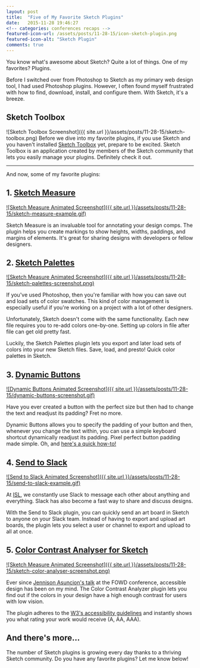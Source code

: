 ```yaml
---
layout: post
title:  "Five of My Favorite Sketch Plugins"
date:   2015-11-28 19:46:27
<!-- categories: conferences recaps -->
featured-icon-url: /assets/posts/11-28-15/icon-sketch-plugin.png
featured-icon-alt: "Sketch Plugin"
comments: true
---
```


[garth]: 		https://twitter.com/garthdb
[nightscout]: 	http://www.nightscout.info/



You know what's awesome about Sketch? Quite a lot of things. One of my favorites? Plugins.

Before I switched over from Photoshop to Sketch as my primary web design tool, I had used Photoshop plugins. However, I often found myself frustrated with how to find, download, install, and configure them. With Sketch, it's a breeze. 

Sketch Toolbox
----------------------------------------------
![Sketch Toolbox Screenshot]({{ site.url }}/assets/posts/11-28-15/sketch-toolbox.png)
Before we dive into my favorite plugins, if you use Sketch and you haven't installed <a href='http://sketchtoolbox.com/' target="_blank" class="link--text-in-p">Sketch Toolbox</a> yet, prepare to be excited. Sketch Toolbox is an application created by members of the Sketch community that lets you easily manage your plugins. Definitely check it out.

----

And now, some of my favorite plugins:

1\. <a href="https://github.com/utom/sketch-measure" target="_blank" class="link--heading">Sketch Measure</a>
----------------------------------------------
<a href="https://github.com/utom/sketch-measure" target="_blank" class="">![Sketch Measure Animated Screenshot]({{ site.url }}/assets/posts/11-28-15/sketch-measure-example.gif)</a>

Sketch Measure is an invaluable tool for annotating your design comps. The plugin helps you create markings to show heights, widths, paddings, and margins of elements. It's great for sharing designs with developers or fellow designers.

2\. <a href="https://github.com/andrewfiorillo/sketch-palettes" target="_blank" class="link--heading">Sketch Palettes</a>
----------------------------------------------
<a href="https://github.com/andrewfiorillo/sketch-palettes" target="_blank" class="">![Sketch Measure Animated Screenshot]({{ site.url }}/assets/posts/11-28-15/sketch-palettes-screenshot.png)</a>

If you've used Photoshop, then you're familiar with how you can save out and load sets of color swatches. This kind of color management is especially useful if you're working on a project with a lot of other designers. 

Unfortunately, Sketch doesn't come with the same functionality. Each new file requires you to re-add colors one-by-one. Setting up colors in file after file can get old pretty fast.

Luckily, the Sketch Palettes plugin lets you export and later load sets of colors into your new Sketch files. Save, load, and presto! Quick color palettes in Sketch.

3\. <a href="https://github.com/ddwht/sketch-dynamic-button" target="_blank" class="link--heading">Dynamic Buttons<a>
----------------------------------------------
<a href="https://github.com/ddwht/sketch-dynamic-button" target="_blank">
	![Dynamic Buttons Animated Screenshot]({{ site.url }}/assets/posts/11-28-15/dynamic-buttons-screenshot.gif)
</a>

Have you ever created a button with the perfect size but then had to change the text and readjust its padding? Fret no more. 

Dynamic Buttons allows you to specify the padding of your button and then, whenever you change the text within, you can use a simple keyboard shortcut dynamically readjust its padding. Pixel perfect button padding made simple. Oh, and <a href="https://medium.com/@poohbers/dynamic-button-sketch-plugin-946638e73398#.t29zevs6g" class="link--text-in-p" target="_blank">here's a quick how-to!</a>

4\. <a href="https://github.com/shahruz/Send-to-Slack" target="_blank" class="link--heading">Send to Slack</a>
----------------------------------------------
<a href="https://github.com/shahruz/Send-to-Slack" target="_blank">
	![Send to Slack Animated Screenshot]({{ site.url }}/assets/posts/11-28-15/send-to-slack-example.gif)
</a>

At <a href="https://isl.co" class="link--text-in-p" target="_blank">ISL</a>, we constantly use Slack to message each other about anything and everything. Slack has also become a fast way to share and discuss designs. 

With the Send to Slack plugin, you can quickly send an art board in Sketch to anyone on your Slack team. Instead of having to export and upload art boards, the plugin lets you select a user or channel to export and upload to all at once.

5\. <a href="https://github.com/getflourish/Sketch-Color-Contrast-Analyser" target="_blank" class="link--heading">Color Contrast Analyser for Sketch</a>
----------------------------------------------
<a href="https://github.com/getflourish/Sketch-Color-Contrast-Analyser" target="_blank">
	![Sketch Measure Animated Screenshot]({{ site.url }}/assets/posts/11-28-15/sketch-color-analyser-screenshot.png)
</a>

Ever since <a href="/2015/11/11/conference-recap-fowd-sf.html#web-accessibility-is-more-than-accessible-code" class="link--text-in-p">Jennison Asuncion's talk</a>  at the FOWD conference, accessible design has been on my mind. The Color Contrast Analyzer plugin lets you find out if the colors in your design have a high enough contrast for users with low vision.

The plugin adheres to the <a href="http://www.w3.org/TR/WCAG20/" target="_blank" class="link--text-in-p">W3's accessibility guidelines</a> and instantly shows you what rating your work would receive (A, AA, AAA).

And there's more...
-------------------
The number of Sketch plugins is growing every day thanks to a thriving Sketch community. Do you have any favorite plugins? Let me know below!







